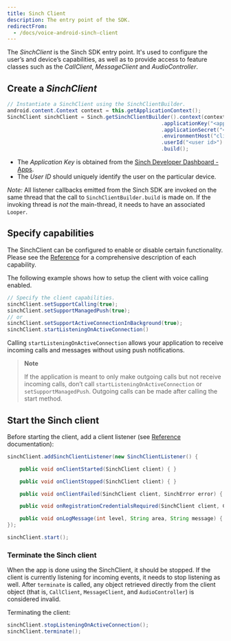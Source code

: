 ```yaml
---
title: Sinch Client
description: The entry point of the SDK.
redirectFrom:
  - /docs/voice-android-sinch-client
---
```

The _SinchClient_ is the Sinch SDK entry point. It's used to configure the user’s and device’s capabilities, as well as to provide access to feature classes such as the _CallClient_, _MessageClient_ and _AudioController_.

## Create a _SinchClient_

```java
// Instantiate a SinchClient using the SinchClientBuilder.
android.content.Context context = this.getApplicationContext();
SinchClient sinchClient = Sinch.getSinchClientBuilder().context(context)
                                                  .applicationKey("<application key>")
                                                  .applicationSecret("<application secret>")
                                                  .environmentHost("clientapi.sinch.com")
                                                  .userId("<user id>")
                                                  .build();
```

* The _Application Key_ is obtained from the [Sinch Developer Dashboard - Apps](https://portal.sinch.com/#/apps).
* The _User ID_ should uniquely identify the user on the particular device.

_Note:_ All listener callbacks emitted from the Sinch SDK are invoked on the same thread that the call to `SinchClientBuilder.build` is made on. If the invoking thread is _not_ the main-thread, it needs to have an associated `Looper`.

## Specify capabilities

The SinchClient can be configured to enable or disable certain functionality. Please see the [Reference](reference\index.html?com\sinch\android\rtc\SinchClient.html) for a comprehensive description of each capability.

The following example shows how to setup the client with voice calling enabled.

```java
// Specify the client capabilities.
sinchClient.setSupportCalling(true);
sinchClient.setSupportManagedPush(true);
// or
sinchClient.setSupportActiveConnectionInBackground(true);
sinchClient.startListeningOnActiveConnection()
```

Calling `startListeningOnActiveConnection` allows your application to receive incoming calls and messages without using push notifications.

> **Note**
>
> If the application is meant to only make outgoing calls but not receive incoming calls, don’t call `startListeningOnActiveConnection` or `setSupportManagedPush`. Outgoing calls can be made after calling the start method.

## Start the Sinch client

Before starting the client, add a client listener (see [Reference](reference\index.html?com\sinch\android\rtc\SinchClientListener.html) documentation):

```java
sinchClient.addSinchClientListener(new SinchClientListener() {

    public void onClientStarted(SinchClient client) { }

    public void onClientStopped(SinchClient client) { }

    public void onClientFailed(SinchClient client, SinchError error) { }

    public void onRegistrationCredentialsRequired(SinchClient client, ClientRegistration registrationCallback) { }

    public void onLogMessage(int level, String area, String message) { }
});

sinchClient.start();
```

### Terminate the Sinch client

When the app is done using the SinchClient, it should be stopped. If the client is currently listening for incoming events, it needs to stop listening as well. After `terminate` is called, any object retrieved directly from the client object (that is, `CallClient`, `MessageClient`, and `AudioController`) is considered invalid.

Terminating the client:

```java
sinchClient.stopListeningOnActiveConnection();
sinchClient.terminate();
```
